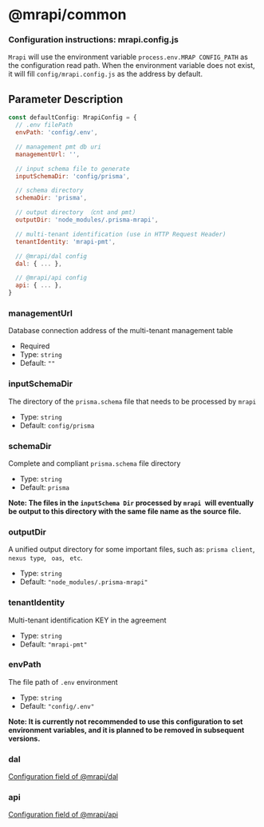 
# @mrapi/common

### Configuration instructions:  mrapi.config.js

`Mrapi` will use the environment variable `process.env.MRAP CONFIG_PATH` as the configuration read path. When the environment variable does not exist, it will fill `config/mrapi.config.js` as the address by default.



## Parameter Description

```js
const defaultConfig: MrapiConfig = {
  // .env filePath
  envPath: 'config/.env',

  // management pmt db uri
  managementUrl: '',

  // input schema file to generate
  inputSchemaDir: 'config/prisma',

  // schema directory
  schemaDir: 'prisma',

  // output directory （cnt and pmt）
  outputDir: 'node_modules/.prisma-mrapi',

  // multi-tenant identification (use in HTTP Request Header)
  tenantIdentity: 'mrapi-pmt',

  // @mrapi/dal config
  dal: { ... },

  // @mrapi/api config
  api: { ... },
}
```

### managementUrl

Database connection address of the multi-tenant management table

+ Required
+ Type: `string`
+ Default: `""`

### inputSchemaDir

The directory of the `prisma.schema` file that needs to be processed by `mrapi`

+ Type: `string`
+ Default: `config/prisma`

### schemaDir

Complete and compliant `prisma.schema` file directory

+ Type: `string`
+ Default: `prisma`

**Note: The files in the `inputSchema Dir` processed by `mrapi `will eventually be output to this directory with the same file name as the source file.**

### outputDir

A unified output directory for some important files, such as: `prisma client`,  `nexus type`, ` oas`, ` etc`.

+ Type: `string`
+ Default: `"node_modules/.prisma-mrapi"`

### tenantIdentity

Multi-tenant identification KEY in the agreement

+ Type: `string`
+ Default: `"mrapi-pmt"`

### envPath

The file path of `.env` environment

+ Type: `string`
+ Default: `"config/.env"`

**Note: It is currently not recommended to use this configuration to set environment variables, and it is planned to be removed in subsequent versions.**

### dal

[Configuration field of @mrapi/dal](https://mrapi-js.github.io/docs/Configuration/DAL.html)

### api

[Configuration field of @mrapi/api](https://mrapi-js.github.io/docs/Configuration/API.html)

